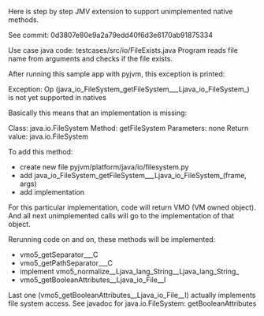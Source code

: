Here is step by step JMV extension to support unimplemented native methods.

See commit: 0d3807e80e9a2a79edd40f6d3e6170ab91875334

Use case java code: testcases/src/io/FileExists.java
Program reads file name from arguments and checks if the file exists.

After running this sample app with pyjvm, this exception is printed:

Exception: Op (java_io_FileSystem_getFileSystem___Ljava_io_FileSystem_) is not yet supported in natives

Basically this means that an implementation is missing:

Class: java.io.FileSystem
Method: getFileSystem
Parameters: none
Return value: java.io.FileSystem

To add this method:
- create new file pyjvm/platform/java/io/filesystem.py
- add java_io_FileSystem_getFileSystem___Ljava_io_FileSystem_(frame, args)
- add implementation

For this particular implementation, code will return VMO (VM owned object). And all next
unimplemented calls will go to the implementation of that object.

Rerunning code on and on, these methods will be implemented:

- vmo5_getSeparator___C
- vmo5_getPathSeparator___C
- implement vmo5_normalize__Ljava_lang_String__Ljava_lang_String_
- vmo5_getBooleanAttributes__Ljava_io_File__I

Last one (vmo5_getBooleanAttributes__Ljava_io_File__I) actually implements file system access.
See javadoc for java.io.FileSystem: getBooleanAttributes